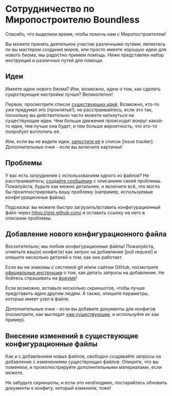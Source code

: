﻿# Сотрудничество по Миропостроителю Boundless

Спасибо, что выделили время, чтобы помочь нам с Миропостроителем!

Вы можете принять деятельное участие различными путями; являетесь ли вы мастером создания миров, или просто имеете хорошую идею для нового биома, мы радостно примем помощь. Ниже представлен набор инструкций и различных путей для помощи.

## Идеи

Имеете идею нового биома? Или, возможно, идею о том, как сделать существующие настройки лучше? Великолепно!

Первое, просмотрите список [существующих идей](https://github.com/turbulenz/boundless.worlds/issues?q=is%3Aopen+is%3Aissue+label%3Aidea). Возможно, кто-то уже придумал это (проклятье!); не расстраивайтесь, если это так, поскольку вы действительно часто можете наткнуться на существующие идеи. Чем больше движения происходит вокруг какой-то идеи, тем лучше она будет, и тем больше вероятность, что кто-то попробует воплотить её.

Или, если вы не видите идеи, [запостите её](https://github.com/turbulenz/boundless.worlds/issues/new) в список [issue tracker]. Дополнительные очки - если вы включите картинки!

## Проблемы

У вас есть затруднения с использованием одного из файлов? Не расстраивайтесь; [создайте сообщение](https://github.com/turbulenz/boundless.worlds/issues/new) с описанием своей проблемы. Пожалуйста, будьте как можно детальнее, и включите всё, что могло бы проиллюстрировать вашу проблему (например, используемые конфигурационные файлы).

Подсказка: вы можете быстро загрузить/вставить конфигурационный файл через https://gist.github.com/ и оставить ссылку на него в описании проблемы.

## Добавление нового конфигурационного файла

Восхитительно; мы любим конфигурационные файлы! Пожалуйста, отметьте ваш(и) конфиг(и) как запрос на добавление [pull request] и опишите несколько деталей о том, как оно работает.

Если вы не знакомы с системой git и/или сайтом GitHub, посмотрите [официальные инструкции](https://help.github.com/articles/using-pull-requests/) о том, как делать запросы на добавление. Не бойтесь спрашивать на [форуме](https://forum.playboundless.com/c/modding)!

Если возможно, вставьте несколько скриншотов, чтобы лучше представить идею другим людям. А также, опишите параметры, которые имеет узел в файле.

Дополнительные очки - если вы добавите документы для конфигов (посмотрите, как выглядят [уже существующие](./docs), и используйте их как пример).

## Внесение изменений в существующие конфигурационные файлы

Как и с добавлением новых файлов, свободно создавайте запросы на добавление с изменениями существующих файлов. Опишите, что вы поменяли, и проиллюстрируйте дополнительными материалами, если можете.

Не забудьте скриншоты; и если это необходимо, постарайтесь обновить документы к конфигу, который изменили, тоже!